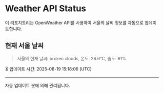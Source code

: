 
# Weather API Status

이 리포지토리는 OpenWeather API를 사용하여 서울의 날씨 정보를 자동으로 업데이트합니다.

## 현재 서울 날씨
> 서울의 현재 날씨: broken clouds, 온도: 26.6°C, 습도: 91%

⏳ 업데이트 시간: 2025-08-19 15:18:09 (UTC)

---
자동 업데이트 봇에 의해 관리됩니다.
